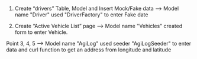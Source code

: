 1. Create “drivers” Table, Model and Insert Mock/Fake data
--> Model name "Driver" used "DriverFactory" to enter Fake date

2. Create “Active Vehicle List” page
--> Model name "Vehicles" created form to enter Vehicle.

Point 3, 4, 5
--> Model name "AgiLog" used seeder "AgiLogSeeder" to enter data and curl function to get an address from longitude and latitude